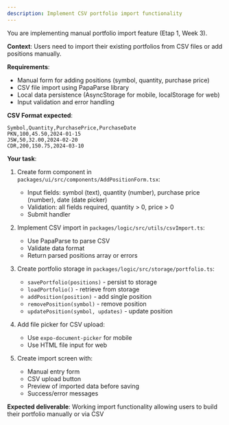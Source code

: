 ```yaml
---
description: Implement CSV portfolio import functionality
---
```


You are implementing manual portfolio import feature (Etap 1, Week 3).

**Context**: Users need to import their existing portfolios from CSV files or add positions manually.

**Requirements**:
- Manual form for adding positions (symbol, quantity, purchase price)
- CSV file import using PapaParse library
- Local data persistence (AsyncStorage for mobile, localStorage for web)
- Input validation and error handling

**CSV Format expected**:
```csv
Symbol,Quantity,PurchasePrice,PurchaseDate
PKN,100,45.50,2024-01-15
JSW,50,32.00,2024-02-20
CDR,200,150.75,2024-03-10
```

**Your task**:
1. Create form component in `packages/ui/src/components/AddPositionForm.tsx`:
   - Input fields: symbol (text), quantity (number), purchase price (number), date (date picker)
   - Validation: all fields required, quantity > 0, price > 0
   - Submit handler

2. Implement CSV import in `packages/logic/src/utils/csvImport.ts`:
   - Use PapaParse to parse CSV
   - Validate data format
   - Return parsed positions array or errors

3. Create portfolio storage in `packages/logic/src/storage/portfolio.ts`:
   - `savePortfolio(positions)` - persist to storage
   - `loadPortfolio()` - retrieve from storage
   - `addPosition(position)` - add single position
   - `removePosition(symbol)` - remove position
   - `updatePosition(symbol, updates)` - update position

4. Add file picker for CSV upload:
   - Use `expo-document-picker` for mobile
   - Use HTML file input for web

5. Create import screen with:
   - Manual entry form
   - CSV upload button
   - Preview of imported data before saving
   - Success/error messages

**Expected deliverable**: Working import functionality allowing users to build their portfolio manually or via CSV
